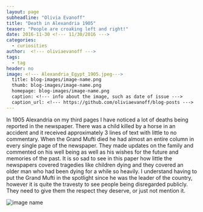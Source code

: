 ```yaml
---
layout: page
subheadline: "Olivia Evanoff"
title: "Death in Alexandria 1905"
teaser: "People are croaking left and right!"
date: 2016-11-30 <!--- 11/30/2016 --->
categories:
  - curiosities
author:  <!--- oliviaevanoff --->
tags:
  - tag
header: no
image: <!--- Alexandria_Egypt_1905.jpeg--->
  title: blog-images/image-name.png
  thumb: blog-images/image-name.png
  homepage: blog-images/image-name.png
  caption: <!--- info about the image, such as date of issue --->
  caption_url: <!--- https://github.com/oliviaevanoff/blog-posts --->
---
```

<p>In 1905 Alexandria on my third pages I have noticed a lot of deaths being
reported in the newspaper. There was a child killed by a horse in an accident
and it received approximately 3 lines of text with little to no commentary.
When the Grand Mufti died he had almost an entire column in every single page
of the newspaper. They made updates on the family and commented on his well
being as well as his wishes for the future and memories of the past. It is
so sad to see in this paper how little the newspapers covered tragedies like
children dying and they covered an older man who had been dying for a while so
heavily. I understand having to put the Grand Mufti in the spotlight since
he was the leader of the country, however it is quite the travesty to see
people being disregarded publicly. They need to give them the respect they
deserve, or just not mention it.<p>

![image name](https://github.com/dig-eg-gaz/dig-eg-gaz.github.io/blob/master/images/blog-images/image-name.png?raw=true)
